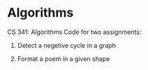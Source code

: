# Algorithms
CS 341: Algorithms
Code for two assignments:

1. Detect a negetive cycle in a graph

2. Format a poem in a given shape
